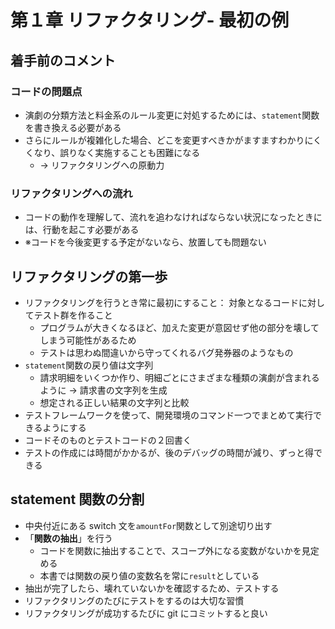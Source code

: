 # 第１章 リファクタリング- 最初の例

## 着手前のコメント

### コードの問題点

- 演劇の分類方法と料金系のルール変更に対処するためには、`statement`関数を書き換える必要がある
- さらにルールが複雑化した場合、どこを変更すべきかがますますわかりにくくなり、誤りなく実施することも困難になる
  - → リファクタリングへの原動力

### リファクタリングへの流れ

- コードの動作を理解して、流れを追わなければならない状況になったときには、行動を起こす必要がある
- ※コードを今後変更する予定がないなら、放置しても問題ない

## リファクタリングの第一歩

- リファクタリングを行うとき常に最初にすること： 対象となるコードに対してテスト群を作ること
  - プログラムが大きくなるほど、加えた変更が意図せず他の部分を壊してしまう可能性があるため
  - テストは思わぬ間違いから守ってくれるバグ発券器のようなもの
- `statement`関数の戻り値は文字列
  - 請求明細をいくつか作り、明細ごとにさまざまな種類の演劇が含まれるように → 請求書の文字列を生成
  - 想定される正しい結果の文字列と比較
- テストフレームワークを使って、開発環境のコマンド一つでまとめて実行できるようにする
- コードそのものとテストコードの２回書く
- テストの作成には時間がかかるが、後のデバッグの時間が減り、ずっと得できる

## statement 関数の分割

- 中央付近にある switch 文を`amountFor`関数として別途切り出す
- 「**関数の抽出**」を行う
  - コードを関数に抽出することで、スコープ外になる変数がないかを見定める
  - 本書では関数の戻り値の変数名を常に`result`としている
- 抽出が完了したら、壊れていないかを確認するため、テストする
- リファクタリングのたびにテストをするのは大切な習慣
- リファクタリングが成功するたびに git にコミットすると良い
